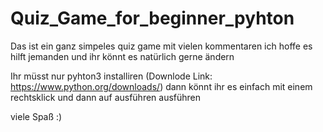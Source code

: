 # Quiz_Game_for_beginner_pyhton
Das ist ein ganz simpeles quiz game mit vielen kommentaren ich hoffe es hilft jemanden und ihr könnt es natürlich gerne ändern 

Ihr müsst nur pyhton3 installiren (Downlode Link: https://www.python.org/downloads/) dann könnt ihr es einfach mit einem rechtsklick und dann auf ausführen ausführen

viele Spaß :)

